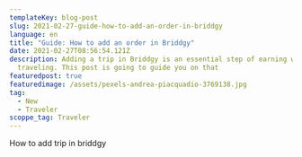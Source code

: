 ```yaml
---
templateKey: blog-post
slug: 2021-02-27-guide-how-to-add-an-order-in-briddgy
language: en
title: "Guide: How to add an order in Briddgy"
date: 2021-02-27T08:56:54.121Z
description: Adding a trip in Briddgy is an essential step of earning while
  traveling. This post is going to guide you on that
featuredpost: true
featuredimage: /assets/pexels-andrea-piacquadio-3769138.jpg
tag:
  - New
  - Traveler
scoppe_tag: Traveler
---
```

How to add trip in briddgy
